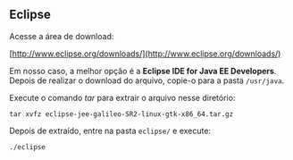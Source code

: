 Eclipse
---

Acesse a área de download:       

[http://www.eclipse.org/downloads/](http://www.eclipse.org/downloads/)


Em nosso caso, a melhor opção é a __Eclipse IDE for Java EE Developers__.
Depois de realizar o download do arquivo, copie-o para a pasta `/usr/java`.

Execute o comando _tar_ para extrair o arquivo nesse diretório:

    tar xvfz eclipse-jee-galileo-SR2-linux-gtk-x86_64.tar.gz

Depois de extraído, entre na pasta `eclipse/` e execute:

    ./eclipse

